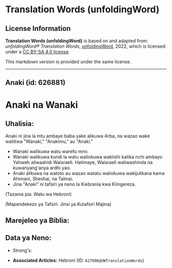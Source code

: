 # Translation Words (unfoldingWord)

## License Information

**Translation Words (unfoldingWord)** is based on and adapted from: _unfoldingWord® Translation Words_, [unfoldingWord](https://unfoldingword.org/utw), 2022, which is licensed under a [CC BY-SA 4.0 license](https://creativecommons.org/licenses/by-sa/4.0/legalcode.en).

This markdown version is provided under the same license.



--------------------------------

## Anaki (id: 626881)

Anaki na Wanaki
===============

Uhalisia:
---------

Anaki ni jina la mtu ambaye baba yake alikuwa Arba, na wazao wake waliitwa "Wanaki," "Anakimu," au "Anaki."

* Wanaki walikuwa watu warefu mno.
* Wanaki walikuwa kundi la watu waliokuwa wakiishi katika nchi ambayo Yahweh aliwaahidi Waisraeli. Hatimaye, Waisraeli waliwashinda na kuwanyang'anya ardhi yao.
* Anaki alikuwa na watoto au wazao watatu waliokuwa wakijulikana kama Ahimani, Sheshai, na Talmai.
* Jina "Anaki" ni tafsiri ya neno la Kiebrania kwa Kiingereza.

(Tazama pia: Watu wa Hebroni)

(Mapendekezo ya Tafsiri: Jinsi ya Kutafsiri Majina)

Marejeleo ya Biblia:
--------------------

Data ya Neno:
-------------

* Strong's:

* **Associated Articles:** Hebroni (ID: `627096@UWTranslationWords`)

